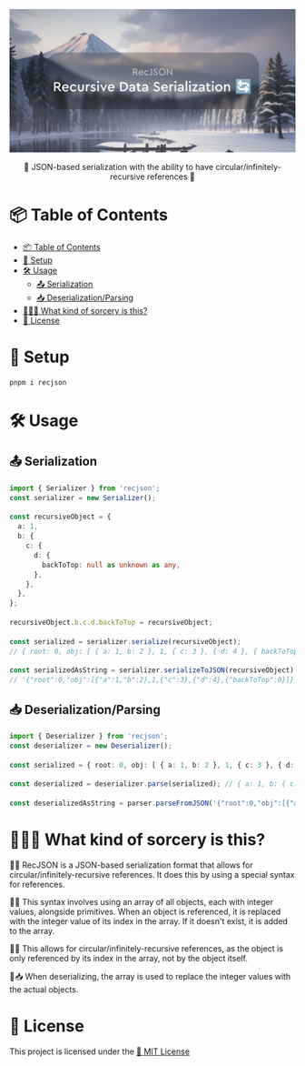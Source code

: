 <div align="center">

![RecJSON 🔄🔢](social.png)

  <!-- [![📝 Documentation](https://img.shields.io/badge/📝-Documentation-blue)](https://recjson.expo.moe)
  [![📦 NPM](https://img.shields.io/npm/v/recjson)](https://npmjs.com/package/recjson)
  [![🧪 Tests](https://img.shields.io/github/workflow/status/Exponential-Workload/recjson/Tests?label=🧪%20Tests)]() -->

🔄 JSON-based serialization with the ability to have circular/infinitely-recursive references 🔗

</div>

# 📦 Table of Contents
- [📦 Table of Contents](#-table-of-contents)
- [🚀 Setup](#-setup)
- [🛠️ Usage](#️-usage)
  - [📤 Serialization](#-serialization)
  - [📥 Deserialization/Parsing](#-deserializationparsing)
- [🧙‍♂️🔮 What kind of sorcery is this?](#️-what-kind-of-sorcery-is-this)
- [📜 License](#-license)

# 🚀 Setup

```sh
pnpm i recjson
```

# 🛠️ Usage

## 📤 Serialization

```ts
import { Serializer } from 'recjson';
const serializer = new Serializer();

const recursiveObject = {
  a: 1,
  b: {
    c: {
      d: {
        backToTop: null as unknown as any,
      },
    },
  },
};

recursiveObject.b.c.d.backToTop = recursiveObject;

const serialized = serializer.serialize(recursiveObject);
// { root: 0, obj: [ { a: 1, b: 2 }, 1, { c: 3 }, { d: 4 }, { backToTop: 0 } ] } - As a JS Object

const serializedAsString = serializer.serializeToJSON(recursiveObject);
// '{"root":0,"obj":[{"a":1,"b":2},1,{"c":3},{"d":4},{"backToTop":0}]}'
```

## 📥 Deserialization/Parsing

```ts
import { Deserializer } from 'recjson';
const deserializer = new Deserializer();

const serialized = { root: 0, obj: [ { a: 1, b: 2 }, 1, { c: 3 }, { d: 4 }, { backToTop: 0 } ] }; // As a JS Object

const deserialized = deserializer.parse(serialized); // { a: 1, b: { c: { d: [Circular] } } }

const deserializedAsString = parser.parseFromJSON('{"root":0,"obj":[{"a":1,"b":2},1,{"c":3},{"d":4},{"backToTop":0}]}'); // { a: 1, b: { c: { d: [Circular] } } }
```

# 🧙‍♂️🔮 What kind of sorcery is this?

🔄📝 RecJSON is a JSON-based serialization format that allows for circular/infinitely-recursive references. It does this by using a special syntax for references.

🔢🔄 This syntax involves using an array of all objects, each with integer values, alongside primitives. When an object is referenced, it is replaced with the integer value of its index in the array. If it doesn't exist, it is added to the array.

🔄🔄 This allows for circular/infinitely-recursive references, as the object is only referenced by its index in the array, not by the object itself.

🔄📥 When deserializing, the array is used to replace the integer values with the actual objects.

# 📜 License

This project is licensed under the [📄 MIT License](./LICENSE)
